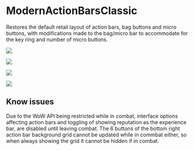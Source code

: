 # ModernActionBarsClassic
Restores the default retail layout of action bars, bag buttons and micro buttons, with modifications made to the bag/micro bar to accommodate for the key ring and number of micro buttons.

![](images/1.jpg)

![](images/2.jpg)

![](images/3.jpg)

![](images/4.jpg)

## Know issues
Due to the WoW API being restricted while in combat, interface options affecting action bars and toggling of showing reputation as the experience bar, are disabled until leaving combat. The 6 buttons of the bottom right action bar background grid cannot be updated while in commbat either, so when always showing the grid it cannot be hidden if in combat.
